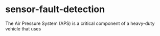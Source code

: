 # sensor-fault-detection
 The Air Pressure System (APS) is a critical component of a heavy-duty vehicle that uses
